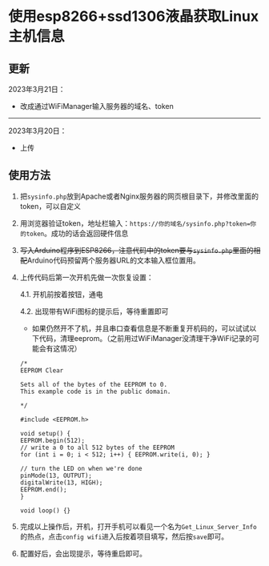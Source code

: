 # 使用esp8266+ssd1306液晶获取Linux主机信息

## 更新

2023年3月21日：
- 改成通过WiFiManager输入服务器的域名、token
---
2023年3月20日：
- 上传

## 使用方法

1. 把`sysinfo.php`放到Apache或者Nginx服务器的网页根目录下，并修改里面的token，可以自定义

2. 用浏览器验证token，地址栏输入：`https://你的域名/sysinfo.php?token=你的token`。成功的话会返回硬件信息

3. ~~写入Arduino程序到ESP8266，注意代码中的token要与`sysinfo.php`里面的相配~~Arduino代码预留两个服务器URL的文本输入框位置用。

4. 上传代码后第一次开机先做一次恢复设置：
    
    4.1. 开机前按着按钮，通电
    
    4.2. 出现带有WiFi图标的提示后，等待重置即可

    - 如果仍然开不了机，并且串口查看信息是不断重复开机码的，可以试试以下代码，清理eeprom。（之前用过WiFiManager没清理干净WiFi记录的可能会有这情况）

    ```
    /*
   EEPROM Clear

   Sets all of the bytes of the EEPROM to 0.
   This example code is in the public domain.

    */

    #include <EEPROM.h>

    void setup() {
    EEPROM.begin(512);
    // write a 0 to all 512 bytes of the EEPROM
    for (int i = 0; i < 512; i++) { EEPROM.write(i, 0); }

    // turn the LED on when we're done
    pinMode(13, OUTPUT);
    digitalWrite(13, HIGH);
    EEPROM.end();
    }

    void loop() {}
    ```
5. 完成以上操作后，开机，打开手机可以看见一个名为`Get_Linux_Server_Info`的热点，点击`config wifi`进入后按着项目填写，然后按`save`即可。

6. 配置好后，会出现提示，等待重启即可。


